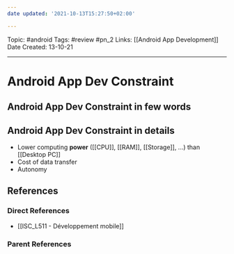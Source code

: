 ```yaml
---
date updated: '2021-10-13T15:27:50+02:00'

---
```


Topic: #android
Tags: #review #pn_2
Links: [[Android App Development]]
Date Created: 13-10-21

---

# Android App Dev Constraint

## Android App Dev Constraint in few words

## Android App Dev Constraint in details

- Lower computing **power** ([[CPU]], [[RAM]], [[Storage]], ...) than [[Desktop PC]]
- Cost of data transfer
- Autonomy

## References

### Direct References

- [[ISC_L511 - Développement mobile]]

### Parent References
